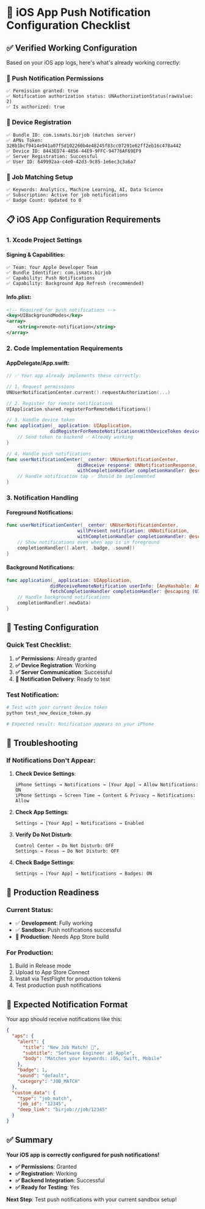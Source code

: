 # 📱 iOS App Push Notification Configuration Checklist

## ✅ Verified Working Configuration

Based on your iOS app logs, here's what's already working correctly:

### 🔔 Push Notification Permissions
```
✅ Permission granted: true
✅ Notification authorization status: UNAuthorizationStatus(rawValue: 2)
✅ Is authorized: true
```

### 📱 Device Registration
```
✅ Bundle ID: com.ismats.birjob (matches server)
✅ APNs Token: 328b1bcf9414e941a07f5d102260b4e48245f83cc07291e62ff2eb16c478a442
✅ Device ID: 8443ED74-4856-44E9-9FFC-94776AF69EF9
✅ Server Registration: Successful
✅ User ID: 649992aa-c4e0-42d3-9c85-1e6ec3c3a6a7
```

### 🎯 Job Matching Setup
```
✅ Keywords: Analytics, Machine Learning, AI, Data Science
✅ Subscription: Active for job notifications
✅ Badge Count: Updated to 0
```

## 📋 iOS App Configuration Requirements

### 1. Xcode Project Settings

#### Signing & Capabilities:
```
✅ Team: Your Apple Developer Team
✅ Bundle Identifier: com.ismats.birjob
✅ Capability: Push Notifications
✅ Capability: Background App Refresh (recommended)
```

#### Info.plist:
```xml
<!-- Required for push notifications -->
<key>UIBackgroundModes</key>
<array>
    <string>remote-notification</string>
</array>
```

### 2. Code Implementation Requirements

#### AppDelegate/App.swift:
```swift
// ✅ Your app already implements these correctly:

// 1. Request permissions
UNUserNotificationCenter.current().requestAuthorization(...)

// 2. Register for remote notifications
UIApplication.shared.registerForRemoteNotifications()

// 3. Handle device token
func application(_ application: UIApplication, 
                didRegisterForRemoteNotificationsWithDeviceToken deviceToken: Data) {
    // Send token to backend ✅ Already working
}

// 4. Handle push notifications
func userNotificationCenter(_ center: UNUserNotificationCenter, 
                          didReceive response: UNNotificationResponse, 
                          withCompletionHandler completionHandler: @escaping () -> Void) {
    // Handle notification tap ✅ Should be implemented
}
```

### 3. Notification Handling

#### Foreground Notifications:
```swift
func userNotificationCenter(_ center: UNUserNotificationCenter,
                          willPresent notification: UNNotification,
                          withCompletionHandler completionHandler: @escaping (UNNotificationPresentationOptions) -> Void) {
    // Show notifications even when app is in foreground
    completionHandler([.alert, .badge, .sound])
}
```

#### Background Notifications:
```swift
func application(_ application: UIApplication,
                didReceiveRemoteNotification userInfo: [AnyHashable: Any],
                fetchCompletionHandler completionHandler: @escaping (UIBackgroundFetchResult) -> Void) {
    // Handle background notifications
    completionHandler(.newData)
}
```

## 🧪 Testing Configuration

### Quick Test Checklist:

1. **✅ Permissions**: Already granted
2. **✅ Device Registration**: Working
3. **✅ Server Communication**: Successful
4. **🔄 Notification Delivery**: Ready to test

### Test Notification:
```bash
# Test with your current device token
python test_new_device_token.py

# Expected result: Notification appears on your iPhone
```

## 🔧 Troubleshooting

### If Notifications Don't Appear:

1. **Check Device Settings**:
   ```
   iPhone Settings → Notifications → [Your App] → Allow Notifications: ON
   iPhone Settings → Screen Time → Content & Privacy → Notifications: Allow
   ```

2. **Check App Settings**:
   ```
   Settings → [Your App] → Notifications → Enabled
   ```

3. **Verify Do Not Disturb**:
   ```
   Control Center → Do Not Disturb: OFF
   Settings → Focus → Do Not Disturb: OFF
   ```

4. **Check Badge Settings**:
   ```
   Settings → [Your App] → Notifications → Badges: ON
   ```

## 🚀 Production Readiness

### Current Status:
- ✅ **Development**: Fully working
- ✅ **Sandbox**: Push notifications successful
- 🔄 **Production**: Needs App Store build

### For Production:
1. Build in Release mode
2. Upload to App Store Connect
3. Install via TestFlight for production tokens
4. Test production push notifications

## 📱 Expected Notification Format

Your app should receive notifications like this:

```json
{
  "aps": {
    "alert": {
      "title": "New Job Match! 🎯",
      "subtitle": "Software Engineer at Apple",
      "body": "Matches your keywords: iOS, Swift, Mobile"
    },
    "badge": 1,
    "sound": "default",
    "category": "JOB_MATCH"
  },
  "custom_data": {
    "type": "job_match",
    "job_id": "12345",
    "deep_link": "birjob://job/12345"
  }
}
```

## ✅ Summary

**Your iOS app is correctly configured for push notifications!**

- **✅ Permissions**: Granted
- **✅ Registration**: Working  
- **✅ Backend Integration**: Successful
- **✅ Ready for Testing**: Yes

**Next Step**: Test push notifications with your current sandbox setup!